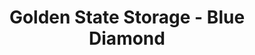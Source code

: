 ---
title: "Golden State Storage - Blue Diamond"
url: /las-vegas/golden-state-storage-blue-diamond/
shop: Mieten
---